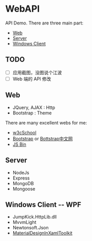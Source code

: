 # WebAPI

API Demo. There are three main part:

- [Web](https://github.com/mBigFlower/APIDemo/tree/master/bs)
- [Server](https://github.com/mBigFlower/APIDemo/tree/master/server)
- [Windows Client](https://github.com/mBigFlower/APIDemo/tree/master/cs)

## TODO

- [ ] 应用截图，没图说个江波
- [ ] Web 端的 API 修改

## Web

- JQuery, AJAX : Http
- Bootstrap : Theme

There are many excellent webs for me:

- [w3cSchool](https://www.w3cschool.cn/)
- [Bootstrap](https://getbootstrap.com/) or [Bottstrap中文网](http://www.bootcss.com/)
- [JS Bin](http://js.jirengu.com)

## Server

- NodeJs
- Express
- MongoDB
- Mongoose

## Windows Client -- WPF

- JumpKick.HttpLib.dll
- MvvmLight
- Newtonsoft.Json
- [MaterialDesignInXamlToolkit](https://github.com/MaterialDesignInXAML/MaterialDesignInXamlToolkit)
